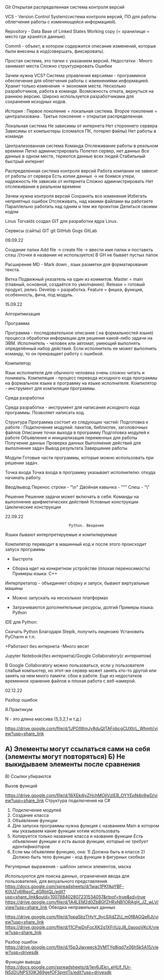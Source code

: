 
Git
Открытая распределенная система контроля версий 

VCS - Version Control System(система контроля версий, ПО для работы облегчения работы с изменяющейся информацией). 

Repository - Data Base of Linked States Working copy (= хранилище = место где хранятся данные). 

Commit - объект, в котором содержится описание изменений, которые были внесены в код(совершать, фиксировать). 

Простая система, это папки с указанием версий. 
Недостатки : 
Много занимает места 
Сложно структурировать 
Ошибки 

Зачем нужна VCS? 
Система управления версиями - программное обеспечение для облегчения работы с изменениями информацией. 
Хранит только изменения -> экономия места.
Несколько разработчиков, работа в команде. 
Возможность отката, вернуться на раннюю версию. 
Широко используется разработчиками для сохранения исходных кодов. 

История :
Первое поколение = локальная система. 
Второе поколение = централизована . 
Третье поколение = открытая распределенная. 

Локальная система 
Не зависимы от интернета 
Нет стороннего сервера 
Зависимы от компьютеры (сломался ПК, потерял файлы) 
Нет работы в команде 

Централизованная система
Команда 
Отслеживание работы в реальном времени
Легко администрировать 
Полетел сервер, нет данных 
Все данные в одном месте, теряются данные всех людей 
Стабильный быстрый интернет 

Распределенная система контроля версий 
Работа компании не зависит от работы от сервера 
Есть копии данных -> не боимся утери, надежность 
Не зависим от интернета 
Сложно администрировать 
Нет отслеживания в реальном времени 

Зачем нужна контроля версий 
Сохранять все изменения 
Избегать неприятных ошибок 
Отслеживать, над какими файлами вы работаете 
Параллельно работать над одним и тем же проектом 
Делиться своими кодом 

Linus Torvalds создал GIT для разработки ядра Linux. 

Сервисы (сайты) GIT
git 
GitHub 
Gogs 
GitLab 

09.09.22

Создание папки 
Add file -> create file -> ввести имя папки и поставить слэш /(точки в названии не используется) 
В GH  не бывает пустых папок 
 
Расширение MD - Mark down , язык разметки для форматирования текста. 

Ветка 
Подвижный указатель на один из коммитов. 
Master = main (главный, основной, создаётся по умолчанию). 
Release = готовый продукт, релиз. 
Develop = разработка. 
Feature = фишка, функция, особенность, фича, под модуль. 

15.09.22

 Алгоритмизация 

Программа 

Программа - последовательное описание ( на формальностей языке) процесса обработки информации для решения какой-либо задачи на ЭВМ. 
 Исполнитель - человек или автомат, умеющий выполнять определённый набор действий. 
Если исполнитель не может выполнить команду, то он прекращает работу с ошибкой. 

Компилятор 

Язык исполнителя для обычного человека очень сложно читать и понимать. 
Компиляция - процесс перевода исходного кода программы на формальном языке в программу на языке исполнителя. 
Компилятор - инструмент для компиляции программы. 

Среда разработки 

Среда разработки - инструмент для написания исходного кода программы. 
Позволяет написать код. 

Структура 
Программа состоит из следующих частей:
Подготовка к работе :
Подключение модулей: пакетов, библиотек, заголовочных файлов 
Описание точки выхода в программу 
Подготовка модулей к работе
Объявление и инициализация переменных для работы 
Получение данных 
Проверка данных 
Выполнение действий для выполнения задач 
Вывод результата 
Завершение работы 

Модули 
Готовые части программы, которые можно использовать при решении задач. 

Точка входа 
Точка входа в программу указывает исполнителю: откуда начинать работу. 
 
Ввод/вывод
 Перенос строки - "\n" 
Двойная кавычка - "\""
Слеш - "\\"

Решение 
Решение задачи может включать в себя: 
Команды на выполнение арифметических действий 
Условные конструкции 
Циклические конструкции 


22.09.22

                                 Python. Введение

Языки бывают интерпретируемые и компилируемые

Компилятор переводит в машинный код и после этого происходит запуск программы
+ Быстрота
- Сборка идет на конкретном устройстве (плохая переносимость)
Примеры языка: C++

Интерпретатор - объединяет сборку и запуск, бывают виртуальные машины
+ Можно запускать на нескольких платформах
- Затрачиваются дополнительные ресурсы, долгий
Примеры языка: Python



IDE для Python:

Скачать Python
Благодаря Stepik, получить лицензию
Установить PyCharm и т.п.

+Работают без интернета
-Много весят


Jupyter Notebook(без интернета)/Google Collaboratory(с интернетом)

В Google Collaboratory можно пользоваться, если у пользователя слабый компьютер, но этот-же сервер может занять кто-то другой или занять на нем много памяти: сбои в работе. Еще из недостатков временное хранение файлов и плохая работа с веб-камерой.

02.12.22

Разбор ошибок

Я.Практикум

N - это длина массива (5,3,2,1 и т.д.)

https://drive.google.com/file/d/1JPOIWmJy8duQlTAFobcgCUXtrL_Whmtj/view?usp=share_link

А) Элементы могут ссылаться сами на себя (элементы могут повторяться)
Б) Не выкидываем элементы после сравнения
---
В) Ссылки убираются


Вызов функций

https://drive.google.com/file/d/16XEkdjvZHchMOjlVzIEB_OYYEpN4n9wD/view?usp=share_link
Структура подключения на C#

1) Подключение модулей
2) Создание класса
3) Объявление функции
4) Для запуска программы нужна функция с названием Main в котором мы указываем какие функции хотим использовать
5) Копируется только название класса и название функции
*Есть объявление функции а есть вызов функции, который не требует идентификаторов*
6) Если мы объявляем функцию, она: 1) Должна быть в классе 2) Должно быть тело функции - код функции в фигурных скобках

Регулярные выражения - шаблон записи элементов, маска

Используются для поиска данных, ограничения ввода для пользователей, для визуального представления
https://docs.google.com/spreadsheets/d/1wac1PKfApYBF-K0UZy6IRqoC_dGRbtQL/edit?usp=share_link&ouid=100788402807231534057&rtpof=true&sd=true
https://drive.google.com/file/d/1A4LEM2d0ZbBGfZHRxNB1ORAgH_JZ_wLV/view?usp=share_link
Обводка неправильных данных

https://drive.google.com/file/d/1ppa5bzTHvY_9ycSXdZ2U_m0fBAGQeRJI/view?usp=share_link
https://drive.google.com/file/d/11CPwDnFocXK2g1XFrIUzJ8_0aoooVKcX/view?usp=share_link



Разбор ошибок
https://drive.google.com/file/d/15p3Jjayweck3VMTYg8igd7x06h5k5A15/view?usp=drivesdk


Функции вывода
https://docs.google.com/spreadsheets/d/1ev6JEkn_eHUf_fUr-N5zDUNPS10lK369gefOFSpmtTs/edit?usp=drivesdk
